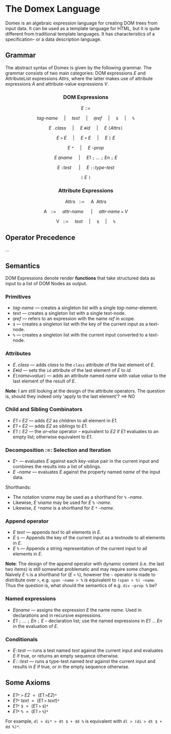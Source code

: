 The Domex Language
==================

Domex is an algebraic expression language for creating DOM trees from input data.
It can be used as a template language for HTML, but it is quite different from traditional template languages. It has characteristics of a specification– or a data description language. 


Grammar
-------

The abstract syntax of Domex is given by the following grammar. The grammar consists of two main categories: DOM expressions _E_ and AttributeList expressions _Attrs_, where the latter makes use of attribute expressions _A_ and attribute-value expressions _V_.

<center>

### DOM Expressions

_E_ ::=   

_tag-name_     |     _text_     |     `@`_ref_     |     `$`     |     `%`

_E_ `.`_class_     |     _E_ `#`_id_     |     _E_ `[`_Attrs_`]`

_E_ `>` _E_     |     _E_ `+` _E_     |     _E_ `|` _E_  

_E_ `*`     |     _E_ `~`_prop_

_E_ `@`_name_     |     _E1_ `;` … `;` _En_ `;` _E_

_E_ `:`_test_       |     _E_ `::`_type-test_

`(` _E_ `)`  

### Attribute Expressions

Attrs   ::=     A  Attrs

A   ::=     _attr-name_      |     _attr-name_ `=` _V_

V   ::=     _text_     |     `$`     |     `%`

</center>

Operator Precedence
-------------------

…


Semantics
---------

DOM Expressions denote render **functions** that take structured data as input to a list of DOM Nodes as output. 

### Primitives

- _tag-name_ — creates a singleton list with a single _tag-name_-element.
- _text_ — creates a singleton list with a single text-node.
- `@`_ref_  — refers to an expression with the name _ref_ in scope.  
- `$` — creates a singleton list with the key of the current input as a text-node. 
- `%` — creates a singleton list with the current input converted to a text-node. 


### Attributes

- _E_`.`_class_ — adds _class_ to the `class` attribute of the last element of _E_.
- _E_`#`_id_ — sets the `id` attribute of the last element of _E_ to _id_.
- _E_`[`_name_`=`_value_`]` — adds an attribute named _name_ with value _value_ to the last element of the result of _E_. 

**Note**: I am still looking at the design of the attribute operators. The question is, should they indeed only 'apply to the last element'? ==> NO


### Child and Sibling Combinators

- _E1_ `>` _E2_ — adds _E2_ as children to all element in _E1_.
- _E1_ `+` _E2_ — adds _E2_ as siblings to _E1_.
- _E1_ `|` _E2_ — the _or–else_ operator – equivalent to _E2_ if _E1_ evaluates to an empty list; otherwise equivalent to _E1_. 


### Decomposition :=: Selection and Iteration

- _E_`*` — evaluates _E_ against each key-value pair in the current input and combines the results into a list of siblings. 
- _E_ `~`_name_ — evaluates _E_ against the property named _name_ of the input data.

Shorthands:

- The notation `%`_name_ may be used as a shorthand for `%` `~`_name_.  
- Likewise, _E_ `%`_name_ may be used for _E_ `%` `~`_name_.  
- Likewise, _E_ `*`_name_ is a shorthand for _E_ `*` `~`_name_.



### Append operator

- _E_ _text_ — appends _text_ to all elements in _E_.
- _E_ `$` — Appends the key of the current input as a textnode to all elements in _E_. 
- _E_ `%` — Appends a string representation of the current input to all elements in _E_. 

**Note**: The design of the append operator with dynamic content (i.e. the last two items) is still somewhat problematic and may require some changes. Naïvely _E_ `%` is a shorthand for (_E_ `>` `%`), however the `~` operator is made to distribute over `>`, e.g. `span ~name > %` is equivalent to `(span > %) ~name`. Thus the question is, what should the semantics of e.g. `div ~prop %` be?


### Named expressions

- _E_`@`_name_ — assigns the expression _E_ the name _name_. Used in declarations and in recursive expressions. 
- _E1_ `;` … `;` _En_ `;` _E_ – declaration list; use the named expressions in _E1_ … _En_ in the evaluation of _E_. 


### Conditionals

- _E_`:`_test_ — runs a test named _test_ against the current input and evaluates _E_ if true, or returns an empty sequence otherwise. 
- _E_`::`_test_ — runs a type-test named _test_ against the current input and results in _E_ if true, or in the empty sequence otherwise. 



Some Axioms
-----------

- _E1_`*` `>` _E2_  =  (_E1_ `>`_E2_)`*`
- _E1_`*` _text_  =  (_E1_ `>` _text_)`*`
- _E1_`*` `$`  =  (_E1_ `>` `$`)`*`
- _E1_`*` `%`  =  (_E1_ `>` `%`)`*`


For example, `dl > di* > dt $ + dd %` is equivalent with `dl > (di > dt $ + dd %)*`.
